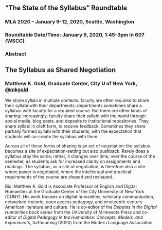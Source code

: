 ## “The State of the Syllabus” Roundtable
### MLA 2020 - January 9-12, 2020, Seattle, Washington  
### Roundtable Date/Time: January 9, 2020, 1:45-3pm in 607 (WSCC)
### Abstract

## The Syllabus as Shared Negotiation
### Matthew K. Gold, Graduate Center, City U of New York, [@mkgold](https://twitter.com/mkgold)

We share syllabi in multiple contexts: faculty are often required to share their syllabi with their departments; departments sometimes share a syllabus with faculty for a required course. But there are other kinds of sharing: increasingly, faculty share their syllabi with the world through social media, blog posts, and deposits to institutional repositories. They share syllabi in draft form, to receive feedback. Sometimes they share partially formed syllabi with their students, with the expectation that students will co-create the syllabus with them. 

Across all of these forms of sharing is an act of negotiation: the syllabus becomes a site of expectation-setting but also pushback. Rarely does a syllabus stay the same; rather, it changes over time, over the course of the semester, as students ask for increased clarity on assignments and readings. The syllabus, as a site of negotiation, is therefore also a site where power is negotiated, where the intellectual and practical requirements of the course are shaped and reshaped.

Bio: Matthew K. Gold is Associate Professor of English and Digital Humanities at the Graduate Center of the City University of New York (CUNY).  His work focuses on digital humanities, scholarly communication, networked rhetoric, open access pedagogy, and nineteenth-century American literature and culture.  He is co-editor of the *Debates in the Digital Humanities* book series from the University of Minnesota Press and co-editor of *Digital Pedagogy in the Humanities: Concepts, Models, and Experiments*, forthcoming (2020) from the Modern Language Association.
